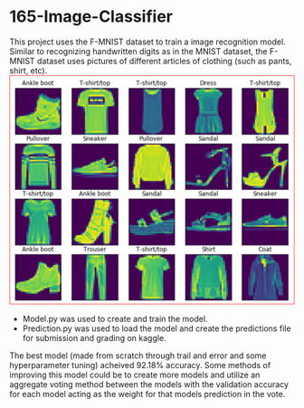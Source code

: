 # 165-Image-Classifier
This project uses the F-MNIST dataset to train a image recognition model. Similar to recognizing handwritten digits as in the MNIST dataset, the F-MNIST dataset uses pictures of different articles of clothing (such as pants, shirt, etc).  
![](https://github.com/nick-pellegrin/165-Image-Classifier/blob/main/f-mnist.png)
* Model.py was used to create and train the model.  
* Prediction.py was used to load the model and create the predictions file for submission and grading on kaggle.  

The best model (made from scratch through trail and error and some hyperparameter tuning) acheived 92.18% accuracy.  Some methods of improving this model could be to create more models and utilize an aggregate voting method between the models with the validation accuracy for each model acting as the weight for that models prediction in the vote.
